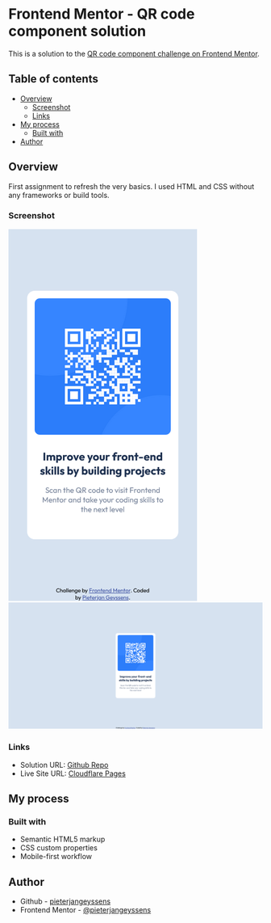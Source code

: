 # Frontend Mentor - QR code component solution

This is a solution to the [QR code component challenge on Frontend Mentor](https://www.frontendmentor.io/challenges/qr-code-component-iux_sIO_H).

## Table of contents

- [Overview](#overview)
  - [Screenshot](#screenshot)
  - [Links](#links)
- [My process](#my-process)
  - [Built with](#built-with)
- [Author](#author)

## Overview

First assignment to refresh the very basics. I used HTML and CSS without any frameworks or build tools.

### Screenshot

![](screenshots/screenshot-mobile.png)
![](screenshots/screenshot-desktop.png)

### Links

- Solution URL: [Github Repo](https://github.com/pieterjangeyssens/frontendmentor-qr-code-component)
- Live Site URL: [Cloudflare Pages](https://frontendmentor-qr-code-component-ck8.pages.dev/)

## My process

### Built with

- Semantic HTML5 markup
- CSS custom properties
- Mobile-first workflow

## Author

- Github - [pieterjangeyssens](https://github.com/pieterjangeyssens)
- Frontend Mentor - [@pieterjangeyssens](https://www.frontendmentor.io/profile/pieterjangeyssens)
